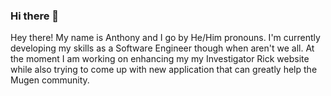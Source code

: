 ### Hi there 👋

Hey there! My name is Anthony and I go by He/Him pronouns. I'm currently developing my skills as a Software Engineer though when aren't we all. At the moment I am working on enhancing my my Investigator Rick website while also trying to come up with new application that can greatly help the Mugen community.
